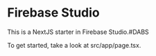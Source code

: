 # Firebase Studio

This is a NextJS starter in Firebase Studio.#DABS

To get started, take a look at src/app/page.tsx.
